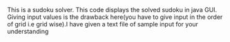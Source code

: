 This is a sudoku solver. This code displays the solved sudoku in java GUI. Giving input values is the drawback here(you have to give input in the order of grid i.e grid wise).I have given a text file of sample input for your understanding
